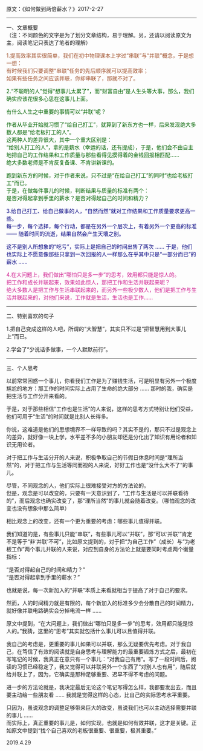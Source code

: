 原文：《如何做到两倍薪水？》2017-2-27  

<hr>  

一、文章概要  
（注：不同颜色的文字是为了划分文章结构，易于理解。另，还请以阅读原文为主，阅读笔记只表达了笔者的理解）  

<font color=#A0522D>1.提高效率其实很简单，我们在初中物理课本上学过“串联”与“并联”概念，于是想一想：  
有时候我们只要调整“串联”任务的先后顺序就可以提高效率；  
如果有些任务之间应该并联，你却串联了，那就不对了。 </font>  

<font color=#006400>2.“不聪明的人”觉得“想事儿太累了”，而“财富自由”是人生头等大事，那么，我们确实应该花很多心思在这事儿上面。  

有什么人生之中重要的事情可以“并联”呢？  

作者从毕业开始就习惯了“给自己打工”，就算到了新东方也一样，后来发现绝大多数人都是“给老板打工的人”。  
这两种人的差异很大，其中一个重大区别是：  
“给别人打工的人”，拿的是薪水（幸运的话，还有提成），于是，他们会不由自主地把自己的工作结果和工作质量与那些看得见摸得着的金钱回报相匹配……  
绝大多数老师是不肯反复备课、不肯讲新课的。  

跑到新东方的时候，对于作者来说，只不过是“在给自己打工”的同时“也给老板打工”而已。  
于是，在做每件事儿的时候，判断结果与质量的标准有两个：  
是否对得起拿到手里的薪水？是否对得起自己的时间和精力？ </font>  

<font color=#000080>3.给自己打工、给自己做事的人，“自然而然”就对工作结果和工作质量要求更高一些。  
每一步，每个选择，每个行动，都是在另外一个层次上，有着另外一个更高的标准 —— 随着时间的流逝，结果自然会产生天壤之别。  

这不是别人所想象的“吃亏”，实际上是把自己的时间出售了两次 …… 于是，他们也实际上不愿意像那些只拿到一次回报的人一样那么在乎其中只是“一部分而已”的薪水 …… </font>  

<font color=#D02090>4.在大问题上，我们做出“哪怕只是多一步”的思考，效用都只能是惊人的。  
把工作和成长并联起来，效果如此惊人，那把工作和生活并联起来呢？  
绝大多数人是把工作与生活串联起来的，而另外一些极少数人，他们是把工作与生活并联起来的，对他们来说，工作就是生活，生活也是工作…… </font>  

<hr>  

二、特别喜欢的句子  

1.把自己变成这样的人吧，所谓的“大智慧”，其实只不过是“把智慧用到大事儿上”而已。  

2.学会了“少说话多做事，一个人默默前行”。  

<hr>  

三、个人思考  

以前常常困惑一个事儿，你看我们工作是为了赚钱生活，可是明显有另外一个极度尴尬的地方：那工作的时间实际上占用了生命的绝大部分 …… 那时的我，确实是把生活与工作分开来看的。  

于是，对于那些相信“工作也是生活”的人来说，这样的思考方式特别让他们受益，他们可用于“生活”的时间就是比别人长得多。  

你说，这难道是他们的思想境界不一样导致的吗？其实不是的，那只不过是观念上的差异，就好像一块上学，水平差不多的小朋友却还是分化出了知识有用论者和知识无用论者。  

对于把工作与生活分开的人来说，积极争取自己的节假日休息时间是“理所当然”的，对于把工作与生活等同而视的人来说，好好工作也是“没什么大不了”的事儿。  

尽管，不同观念的人，他们实际上很难接受对方的方法论的。  
但是，观念是可以改变的，只要有一天意识到了，“工作与生活是可以并联看待的”，而后观念也确实改变了，那“理所当然”的事儿就会随着改变。（哪怕观念的改变也没有想象中那么简单）  

相比观念上的改变，还有一个更为重要的考虑：哪些事儿值得并联。  

我们知道的是，有些事儿只能“串联”，有些事儿可以“并联”，那“可以‘并联’”肯定不是等于“非‘并联’不可”，比如原文提到的，对于把“为自己工作”（成长）与“为老板工作”两个事儿并联的人来说，对应到自身的方法论上就是要同时考虑两个衡量指标：  

“是否对得起自己的时间和精力？”  
“是否对得起拿到手里的薪水？”  

也就是说，每一次新加入的“并联”本质上来看就相当于提高了对于自己的要求。  

然而，人的时间精力就是有限的，每个新加入的标准多少会分散自己的时间精力，就好像并联电路确实会分掉电流一样 ……  

原文中提到，“在大问题上，我们做出“哪怕只是多一步”的思考，效用都只能是惊人的。”我猜，这里的“思考”其实就包括什么事儿可以且值得并联。  

我自己的考虑是，更重要的事儿如果可以并联，那么无疑要优先考虑。对于我自己，在笃信了有效的阅读就是自身思考与理解能力的最重要锻炼方式之后，最初在写笔记的时候，我真正在意只有一个事儿：“对我自己有用”。写了一段时间后，阅读的习惯已经稳定了，我又觉得可以并联另外一个东西了“对别人也有用”，随后就给并联上了，因为，它确实是那种足够重要、迟早不得不考虑的问题。  

进一步的方法论就是，我决定最后无论这个笔记写得怎么样，我都要发出去，而且要主动给一些朋友看 …… 我就是觉得这样的心态，比自己的实际思考水平重要。  

只因为，虽说观念的调整足够带来巨大的改变，虽说我们也可以主动选择需要并联的事儿 ……  
而实际上，真正重要的事儿是，如何实现，也就是如何有效并联，这才是关键。正如原文中提到“找个自己喜欢的老板很重要、很重要，极其重要。”  

2019.4.29  
